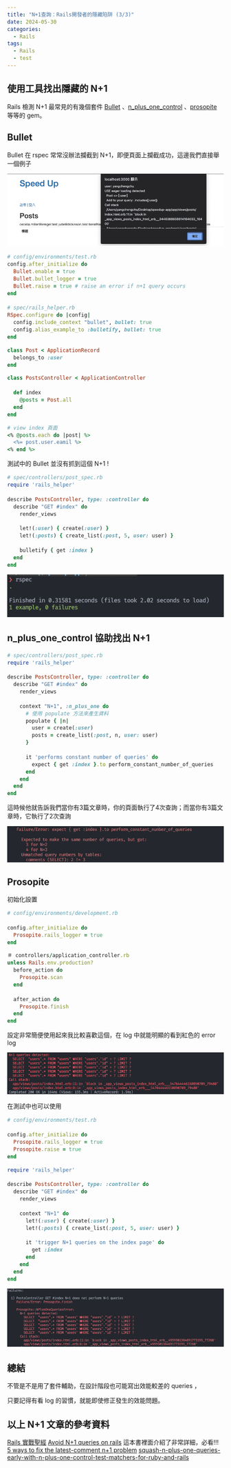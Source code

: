 ```yaml
---
title: "N+1查詢：Rails開發者的隱藏陷阱 (3/3)"
date: 2024-05-30
categories:
  - Rails
tags:
  - Rails
  - test
---
```


## 使用工具找出隱藏的 N+1

Rails 檢測 N+1  最常見的有幾個套件 [Bullet](https://github.com/flyerhzm/bullet) 、[n_plus_one_control](https://github.com/palkan/n_plus_one_control) 、[prosopite](https://github.com/charkost/prosopite) 等等的 gem。

## Bullet

Bullet 在 rspec 常常沒辦法攔截到 N+1，即便頁面上攔截成功，這邊我們直接舉一個例子

![RSpec Bullet](/assets/images/bullet_rspec_alert.png)

```ruby
# config/environments/test.rb
config.after_initialize do
  Bullet.enable = true
  Bullet.bullet_logger = true
  Bullet.raise = true # raise an error if n+1 query occurs
end

# spec/rails_helper.rb
RSpec.configure do |config|
  config.include_context "bullet", bullet: true
  config.alias_example_to :bulletify, bullet: true
end
```

```ruby
class Post < ApplicationRecord
  belongs_to :user
end
```

```ruby
class PostsController < ApplicationController

  def index
    @posts = Post.all
  end
end
```

```ruby
# view index 頁面
<% @posts.each do |post| %>
  <%= post.user.eamil %>
<% end %>
```

測試中的 Bullet 並沒有抓到這個 N+1 !

```ruby
# spec/controllers/post_spec.rb
require 'rails_helper'

describe PostsController, type: :controller do
  describe "GET #index" do
    render_views

    let!(:user) { create(:user) }
    let!(:posts) { create_list(:post, 5, user: user) }

    bulletify { get :index }
  end
end
```

![RSpec Bullet](/assets/images/bullet_rspec.png)

## n_plus_one_control 協助找出 N+1

```ruby
# spec/controllers/post_spec.rb
require 'rails_helper'

describe PostsController, type: :controller do
  describe "GET #index" do
    render_views

    context "N+1", :n_plus_one do
      # 使用 populate 方法來產生資料
      populate { |n|
        user = create(:user)
        posts = create_list(:post, n, user: user)
      }

      it 'performs constant number of queries' do
        expect { get :index }.to perform_constant_number_of_queries
      end
    end
  end
end
```

這時候他就告訴我們當你有3篇文章時，你的頁面執行了4次查詢；而當你有3篇文章時，它執行了2次查詢

![RSpec N_plus](/assets/images/n_plus_one_control_rspec.png)

## Prosopite

初始化設置

```ruby
# config/environments/development.rb

config.after_initialize do
  Prosopite.rails_logger = true
end
```

```ruby
＃ controllers/application_controller.rb
unless Rails.env.production?
  before_action do
    Prosopite.scan
  end

  after_action do
    Prosopite.finish
  end
end
```

設定非常簡便使用起來我比較喜歡這個，在 log 中就能明顯的看到紅色的 error log

![Prosopite](/assets/images/prosopite_log.png)

在測試中也可以使用

```ruby
# config/environments/test.rb

config.after_initialize do
  Prosopite.rails_logger = true
  Prosopite.raise = true
end
```

```ruby
require 'rails_helper'

describe PostsController, type: :controller do
  describe "GET #index" do
    render_views

    context "N+1" do
      let!(:user) { create(:user) }
      let!(:posts) { create_list(:post, 5, user: user) }

      it 'trigger N+1 queries on the index page' do
        get :index
      end
    end
  end
end
```

![Prosopite rspec](/assets/images/prosopite_rspec.png)

## 總結

不管是不是用了套件輔助，在設計階段也可能寫出效能較差的 queries ，

只要記得有看 log 的習慣，就能即使修正發生的效能問題。

## 以上 N+1 文章的參考資料

[Rails 實戰聖經](https://ihower.tw/rails/fullstack-performance-backend.html)
[Avoid N+1 queries on rails](https://bhserna.com/fix-n+1-queries-on-rails.html) 這本書裡面介紹了非常詳細，必看!!!
[5 ways to fix the latest-comment n+1 problem](https://bhserna.com/5-ways-to-fix-the-latest-comment-n-1-problem.html)
[squash-n-plus-one-queries-early-with-n-plus-one-control-test-matchers-for-ruby-and-rails](https://evilmartians.com/chronicles/squash-n-plus-one-queries-early-with-n-plus-one-control-test-matchers-for-ruby-and-rails)